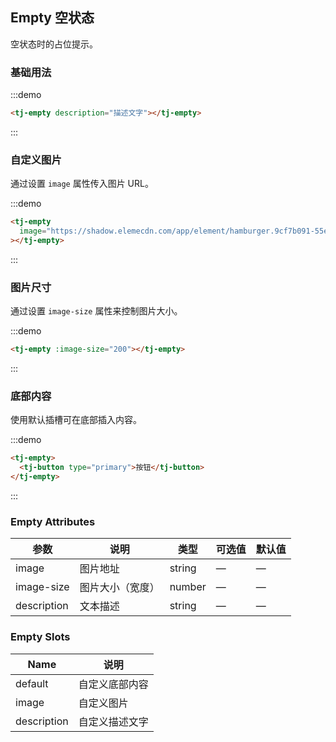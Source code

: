 ## Empty 空状态

空状态时的占位提示。

### 基础用法

:::demo

```html
<tj-empty description="描述文字"></tj-empty>
```

:::

### 自定义图片

通过设置 `image` 属性传入图片 URL。

:::demo

```html
<tj-empty
  image="https://shadow.elemecdn.com/app/element/hamburger.9cf7b091-55e9-11e9-a976-7f4d0b07eef6.png"
></tj-empty>
```

:::

### 图片尺寸

通过设置 `image-size` 属性来控制图片大小。

:::demo

```html
<tj-empty :image-size="200"></tj-empty>
```

:::

### 底部内容

使用默认插槽可在底部插入内容。

:::demo

```html
<tj-empty>
  <tj-button type="primary">按钮</tj-button>
</tj-empty>
```

:::

### Empty Attributes

| 参数        | 说明             | 类型   | 可选值 | 默认值 |
| ----------- | ---------------- | ------ | ------ | ------ |
| image       | 图片地址         | string | —      | —      |
| image-size  | 图片大小（宽度） | number | —      | —      |
| description | 文本描述         | string | —      | —      |

### Empty Slots

| Name        | 说明           |
| ----------- | -------------- |
| default     | 自定义底部内容 |
| image       | 自定义图片     |
| description | 自定义描述文字 |
